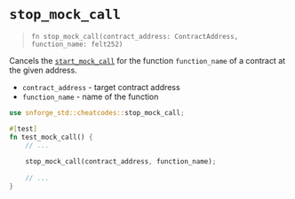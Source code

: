 # `stop_mock_call`

> `fn stop_mock_call(contract_address: ContractAddress, function_name: felt252)`

Cancels the [`start_mock_call`](./start_mock_call.md) for the function `function_name` of a contract at the given address.

- `contract_address` - target contract address
- `function_name` - name of the function

```rust
use snforge_std::cheatcodes::stop_mock_call;

#[test]
fn test_mock_call() {
    // ...
    
    stop_mock_call(contract_address, function_name);
    
    // ...
}
```
